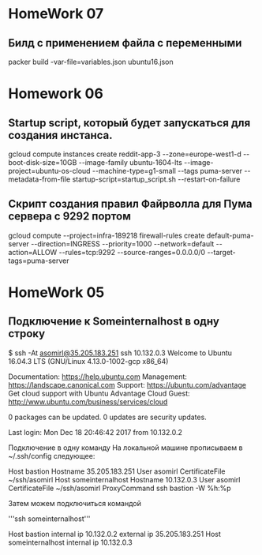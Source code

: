 # HomeWork 07

## Билд с применением файла с переменными

packer build -var-file=variables.json ubuntu16.json

# Homework 06
## Startup script, который будет запускаться для создания инстанса.

gcloud compute instances create reddit-app-3 --zone=europe-west1-d --boot-disk-size=10GB --image-family ubuntu-1604-lts --image-project=ubuntu-os-cloud --machine-type=g1-small --tags puma-server --metadata-from-file startup-script=startup_script.sh --restart-on-failure

## Скрипт создания правил Файрволла для Пума сервера с 9292 портом

gcloud compute --project=infra-189218 firewall-rules create default-puma-server --direction=INGRESS --priority=1000 --network=default --action=ALLOW --rules=tcp:9292 --source-ranges=0.0.0.0/0 --target-tags=puma-server

# HomeWork 05
## Подключение к Someinternalhost в одну строку
 $ ssh -At asomirl@35.205.183.251 ssh 10.132.0.3 Welcome to Ubuntu 16.04.3 LTS (GNU/Linux 4.13.0-1002-gcp x86_64)

Documentation: https://help.ubuntu.com
Management: https://landscape.canonical.com
Support: https://ubuntu.com/advantage
Get cloud support with Ubuntu Advantage Cloud Guest: http://www.ubuntu.com/business/services/cloud

0 packages can be updated. 0 updates are security updates.

Last login: Mon Dec 18 20:46:42 2017 from 10.132.0.2

Подключение в одну команду
На локальной машине прописываем в ~/.ssh/config следующее:

Host bastion Hostname 35.205.183.251 User asomirl CertificateFile ~/ssh/asomirl Host someinternalhost Hostname 10.132.0.3 User asomirl CertificateFile ~/ssh/asomirl ProxyCommand ssh bastion -W %h:%p

Затем можем подключиться командой

'''ssh someinternalhost'''

Host bastion internal ip 10.132.0.2 external ip 35.205.183.251 Host someinternalhost	internal ip 10.132.0.3
